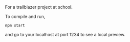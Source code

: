 For a trailblazer project at school.

To compile and run,
```
npm start
```

and go to your localhost at port 1234 to see a local preview.